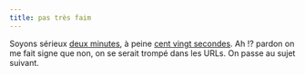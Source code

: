 ```yaml
---
title: pas très faim
---
```


Soyons sérieux [deux minutes](http://fr.news.yahoo.com/030630/202/3aaku.html),
à peine [cent vingt secondes](http://fr.news.yahoo.com/030630/202/3aaks.html).
Ah !? pardon on me fait signe que non, on se serait trompé dans les URLs. On
passe au sujet suivant.

